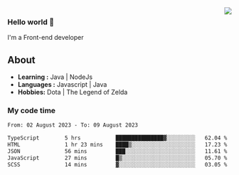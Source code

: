 <img align='right' src="https://github-readme-stats.vercel.app/api?username=jumodada&show_icons=true&theme=vue">

### Hello world 👋

I'm a Front-end developer 
    
## About
-  **Learning :** Java | NodeJs
-  **Languages :** Javascript | Java
-  **Hobbies:** Dota | The Legend of Zelda

### My code time

<!--START_SECTION:waka-->

```txt
From: 02 August 2023 - To: 09 August 2023

TypeScript        5 hrs           ███████████████▓░░░░░░░░░   62.04 %
HTML              1 hr 23 mins    ████▒░░░░░░░░░░░░░░░░░░░░   17.23 %
JSON              56 mins         ███░░░░░░░░░░░░░░░░░░░░░░   11.61 %
JavaScript        27 mins         █▒░░░░░░░░░░░░░░░░░░░░░░░   05.70 %
SCSS              14 mins         ▓░░░░░░░░░░░░░░░░░░░░░░░░   03.05 %
```

<!--END_SECTION:waka-->
